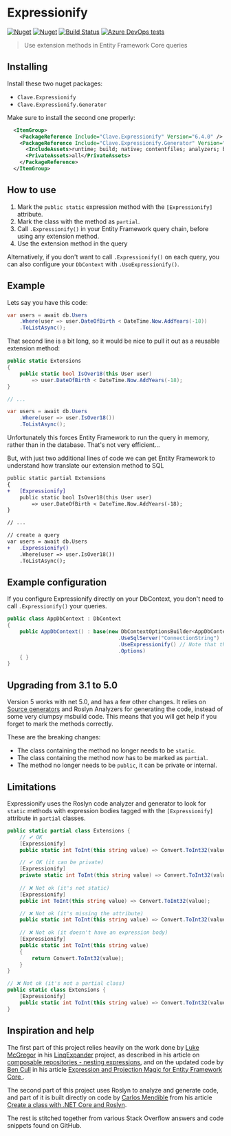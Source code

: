 # Expressionify

[![Nuget](https://img.shields.io/nuget/v/Clave.Expressionify)][1] [![Nuget](https://img.shields.io/nuget/dt/Clave.Expressionify)][1] [![Build Status](https://claveconsulting.visualstudio.com/Nugets/_apis/build/status/ClaveConsulting.Expressionify?branchName=master)][2] [![Azure DevOps tests](https://img.shields.io/azure-devops/tests/ClaveConsulting/Nugets/14)][2]

> Use extension methods in Entity Framework Core queries

## Installing

Install these two nuget packages:

* `Clave.Expressionify`
* `Clave.Expressionify.Generator`

Make sure to install the second one properly:

```xml
  <ItemGroup>
    <PackageReference Include="Clave.Expressionify" Version="6.4.0" />
    <PackageReference Include="Clave.Expressionify.Generator" Version="6.4.0">
      <IncludeAssets>runtime; build; native; contentfiles; analyzers; buildtransitive</IncludeAssets>
      <PrivateAssets>all</PrivateAssets>
    </PackageReference>
  </ItemGroup>
```

## How to use

1) Mark the `public static` expression method with the `[Expressionify]` attribute.
1) Mark the class with the method as `partial`.
2) Call `.Expressionify()` in your Entity Framework query chain, before using any extension method.
3) Use the extension method in the query

Alternatively, if you don't want to call `.Expressionify()` on each query, you can also configure your `DbContext` with `.UseExpressionify()`.

## Example

Lets say you have this code:

```csharp
var users = await db.Users
    .Where(user => user.DateOfBirth < DateTime.Now.AddYears(-18))
    .ToListAsync();
```

That second line is a bit long, so it would be nice to pull it out as a reusable extension method:

```csharp
public static Extensions
{
    public static bool IsOver18(this User user)
        => user.DateOfBirth < DateTime.Now.AddYears(-18);
}

// ...

var users = await db.Users
    .Where(user => user.IsOver18())
    .ToListAsync();

```

Unfortunately this forces Entity Framework to run the query in memory, rather than in the database. That's not very efficient...

But, with just two additional lines of code we can get Entity Framework to understand how translate our extension method to SQL

```diff
public static partial Extensions
{
+   [Expressionify]
    public static bool IsOver18(this User user)
        => user.DateOfBirth < DateTime.Now.AddYears(-18);
}

// ...

// create a query
var users = await db.Users
+   .Expressionify()
    .Where(user => user.IsOver18())
    .ToListAsync();
```

## Example configuration

If you configure Expressionify directly on your DbContext, you don't need to call `.Expressionify()` your queries.

```csharp
public class AppDbContext : DbContext
{
    public AppDbContext() : base(new DbContextOptionsBuilder<AppDbContext>()
                                    .UseSqlServer("ConnectionString")
                                    .UseExpressionify() // Note that this must be called after configuring your DB provider
                                    .Options)
    { }
}
```

## Upgrading from 3.1 to 5.0

Version 5 works with net 5.0, and has a few other changes. It relies on [Source generators](https://devblogs.microsoft.com/dotnet/introducing-c-source-generators/) and Roslyn Analyzers for generating the code, instead of some very clumpsy msbuild code. This means that you will get help if you forget to mark the methods correctly. 

These are the breaking changes:
* The class containing the method no longer needs to be `static`.
* The class containing the method now has to be marked as `partial`.
* The method no longer needs to be `public`, it can be private or internal.

## Limitations

Expressionify uses the Roslyn code analyzer and generator to look for `static` methods with expression bodies tagged with the `[Expressionify]` attribute in `partial` classes.

```csharp
public static partial class Extensions {
    // ✔ OK
    [Expressionify]
    public static int ToInt(this string value) => Convert.ToInt32(value);

    // ✔ OK (it can be private)
    [Expressionify]
    private static int ToInt(this string value) => Convert.ToInt32(value);
    
    // ❌ Not ok (it's not static)
    [Expressionify]
    public int ToInt(this string value) => Convert.ToInt32(value);

    // ❌ Not ok (it's missing the attribute)
    public static int ToInt(this string value) => Convert.ToInt32(value);
    
    // ❌ Not ok (it doesn't have an expression body)
    [Expressionify]
    public static int ToInt(this string value)
    {
        return Convert.ToInt32(value);
    }
}

// ❌ Not ok (it's not a partial class)
public static class Extensions {
    [Expressionify]
    public static int ToInt(this string value) => Convert.ToInt32(value);
}

```


## Inspiration and help

The first part of this project relies heavily on the work done by [Luke McGregor](https://twitter.com/staticv0id) in his [LinqExpander](https://github.com/lukemcgregor/LinqExpander) project, as described in his article on [composable repositories - nesting expressions](https://blog.staticvoid.co.nz/2016/composable_repositories_-_nesting_extensions/), and on the updated code by [Ben Cull](https://twitter.com/BenWhoLikesBeer) in his article [Expression and Projection Magic for Entity Framework Core ](https://benjii.me/2018/01/expression-projection-magic-entity-framework-core/).

The second part of this project uses Roslyn to analyze and generate code, and part of it is built directly on code by [Carlos Mendible](https://twitter.com/cmendibl3) from his article [Create a class with .NET Core and Roslyn](https://carlos.mendible.com/2017/03/02/create-a-class-with-net-core-and-roslyn/).

The rest is stitched together from various Stack Overflow answers and code snippets found on GitHub.



[1]: https://www.nuget.org/packages/Clave.Expressionify/
[2]: https://claveconsulting.visualstudio.com/Nugets/_build/latest?definitionId=14
